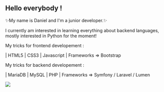 ## Hello everybody !


✨My name is Daniel and I'm a junior developer.✨

I currently am interested in learning everything about backend languages, mostly interested in Python for the moment!

My tricks for frontend developement :

| HTML5 | CSS3 | Javascript | Frameworks => Bootstrap

My tricks for backend developement :

| MariaDB | MySQL | PHP | Frameworks => Symfony / Laravel / Lumen

<img src="{https://img.shields.io/badge/WhatsApp-25D366?style=for-the-badge&logo=whatsapp&logoColor=white}" />
